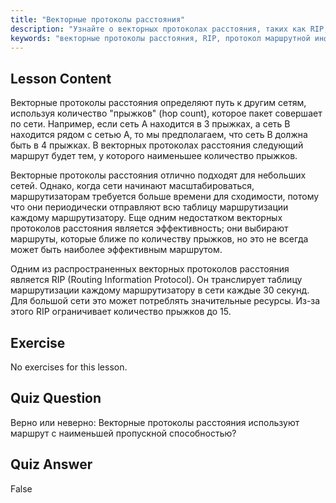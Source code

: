 ```yaml
---
title: "Векторные протоколы расстояния"
description: "Узнайте о векторных протоколах расстояния, таких как RIP, как они работают и их ограничениях для маршрутизации сети. Разберитесь в понятии количества прыжков и эффективности сети."
keywords: "векторные протоколы расстояния, RIP, протокол маршрутной информации, количество прыжков, маршрутизация сети, сетевые технологии Linux, руководство для начинающих, учебное пособие"
---
```


## Lesson Content

Векторные протоколы расстояния определяют путь к другим сетям, используя количество "прыжков" (hop count), которое пакет совершает по сети. Например, если сеть A находится в 3 прыжках, а сеть B находится рядом с сетью A, то мы предполагаем, что сеть B должна быть в 4 прыжках. В векторных протоколах расстояния следующий маршрут будет тем, у которого наименьшее количество прыжков.

Векторные протоколы расстояния отлично подходят для небольших сетей. Однако, когда сети начинают масштабироваться, маршрутизаторам требуется больше времени для сходимости, потому что они периодически отправляют всю таблицу маршрутизации каждому маршрутизатору. Еще одним недостатком векторных протоколов расстояния является эффективность; они выбирают маршруты, которые ближе по количеству прыжков, но это не всегда может быть наиболее эффективным маршрутом.

Одним из распространенных векторных протоколов расстояния является RIP (Routing Information Protocol). Он транслирует таблицу маршрутизации каждому маршрутизатору в сети каждые 30 секунд. Для большой сети это может потреблять значительные ресурсы. Из-за этого RIP ограничивает количество прыжков до 15.

## Exercise

No exercises for this lesson.

## Quiz Question

Верно или неверно: Векторные протоколы расстояния используют маршрут с наименьшей пропускной способностью?

## Quiz Answer

False

